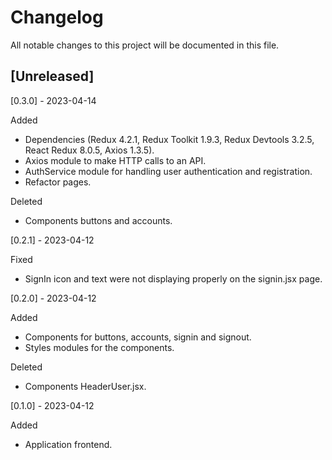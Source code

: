# Changelog
All notable changes to this project will be documented in this file.

## [Unreleased]

 [0.3.0] - 2023-04-14

 Added

 - Dependencies (Redux 4.2.1, Redux Toolkit 1.9.3, Redux Devtools 3.2.5, React Redux 8.0.5, Axios 1.3.5).
 - Axios module to make HTTP calls to an API.
 - AuthService module for handling user authentication and registration.
 - Refactor pages.

 Deleted

 - Components buttons and accounts.

 [0.2.1] - 2023-04-12

 Fixed

 - SignIn icon and text were not displaying properly on the signin.jsx page.

 [0.2.0] - 2023-04-12

Added

- Components for buttons, accounts, signin and signout.
- Styles modules for the components.

Deleted

- Components HeaderUser.jsx.

 [0.1.0] - 2023-04-12

Added

- Application frontend.